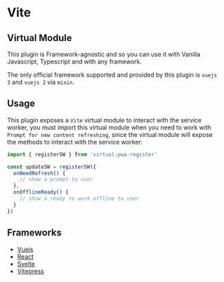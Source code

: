 # Vite 

## Virtual Module

This plugin is Framework-agnostic and so you can use it with Vanilla Javascript, Typescript and with any framework.

The only official framework supported and provided by this plugin is `vuejs 3` and `vuejs 2` via `mixin`.

## Usage

This plugin exposes a `Vite` virtual module to interact with the service worker, you must import this virtual module 
when you need to work with `Prompt for new content refreshing`, since the virtual module will expose the methods to 
interact with the service worker:

```ts
import { registerSW } from 'virtual:pwa-register'

const updateSW = registerSW({
  onNeedRefresh() {
    // show a prompt to user
  },
  onOfflineReady() {
    // show a ready to work offline to user
  }
})
```

## Frameworks

- [Vuejs](/frameworks/vue)
- [React](/frameworks/react)
- [Svelte](/frameworks/svelte)
- [Vitepress](/frameworks/vitepress)
